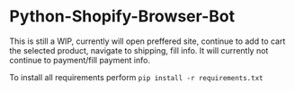 # Python-Shopify-Browser-Bot

This is still a WIP, currently will open preffered site, continue to add to cart the selected product, navigate to shipping, fill info. It will currently not continue to payment/fill payment info.

To install all requirements perform ``pip install -r requirements.txt``
